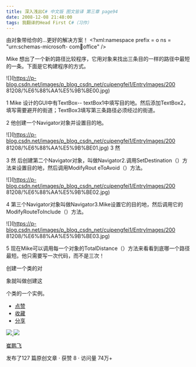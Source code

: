 ```yaml
---
title: 深入浅出C# 中文版 图文皆译 第三章 page94
date: 2008-12-08 21:48:00
tags: 我翻译的Head First C#（习作）
---
```

由对象带给你的...更好的解决方案！  <?xml:namespace prefix = o ns = "urn:schemas-microsoft-
com:office:office" />

Mike  想出了一个新的路径比较程序，它用对象来找出三条目的一样的路径中最短的一条。下面是它构建程序的方式。

![](https://p-blog.csdn.net/images/p_blog_csdn_net/cuipengfei1/EntryImages/200
81208/%E6%88%AA%E5%9B%BE00.jpg)

1 Mike  设计的GUI中有TextBox--
textBox1中填写目的地。然后添加TextBox2，填写需要避开的街道；TextBox3填写第三条路径必须经过的街道。

2  他创建一个Navigator对象并设置目的地。

![](https://p-blog.csdn.net/images/p_blog_csdn_net/cuipengfei1/EntryImages/200
81208/%E6%88%AA%E5%9B%BE01.jpg) 3  然

3  然  后创建第二个Navigator对象，叫做Navigator2.调用SetDestination（）方法来设置目的地，然后调用ModifyRout
eToAvoid（）方法。

![](https://p-blog.csdn.net/images/p_blog_csdn_net/cuipengfei1/EntryImages/200
81208/%E6%88%AA%E5%9B%BE02.jpg)

4  第三个Navigator对象叫做Navigator3.Mike设置它的目的地，然后调用它的ModifyRouteToInclude（）方法。

![](https://p-blog.csdn.net/images/p_blog_csdn_net/cuipengfei1/EntryImages/200
81208/%E6%88%AA%E5%9B%BE03.jpg)

5  现在Mike可以调用每一个对象的TotalDistance（）方法来看看到底哪一个路径最短。他只需要写一次代码，而不是三次！

创建一个类的对

象就叫做创建这

个类的一个实例。

  * [ 点赞  ](javascript:;)
  * [ 收藏  ](javascript:;)
  * [ 分享 ](javascript:;)

[ ![](https://profile.csdnimg.cn/5/2/5/3_cuipengfei1)
![](https://g.csdnimg.cn/static/user-reg-year/1x/11.png)
](https://blog.csdn.net/cuipengfei1)

[ 崔鹏飞 ](https://blog.csdn.net/cuipengfei1)

发布了127 篇原创文章  ·  获赞 8  ·  访问量 74万+

